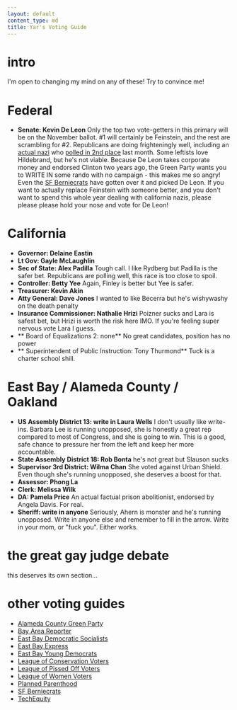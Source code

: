 ```yaml
---
layout: default
content_type: md
title: Yar's Voting Guide
---
```


# intro

I'm open to changing my mind on any of these! Try to convince me!

# Federal

* **Senate: Kevin De Leon** Only the top two vote-getters in this primary will be on the November ballot. #1 will certainly be Feinstein, and the rest are scrambling for #2. Republicans are doing frighteningly well, including an [actual nazi](https://www.snopes.com/fact-check/patrick-little-neo-nazi-california/) who [polled in 2nd place](http://www.surveyusa.com/client/PollReport.aspx?g=e60651f4-03ad-4a80-9b0d-09bc68bbdc74) last month. Some leftists love Hildebrand, but he's not viable. Because De Leon takes corporate money and endorsed Clinton two years ago, the Green Party wants you to WRITE IN some rando with no campaign - this makes me so angry! Even the [SF Berniecrats](http://www.sfberniecrats.com/june_2018_endorsements) have gotten over it and picked De Leon. If you want to actually replace Feinstein with someone better, and you don't want to spend this whole year dealing with california nazis, please please please hold your nose and vote for De Leon!

# California

* **Governor: Delaine Eastin**
* **Lt Gov: Gayle McLaughlin**
* **Sec of State: Alex Padilla** Tough call. I like Rydberg but Padilla is the safer bet. Republicans are polling well, this race is too close to spoil.
* **Controller: Betty Yee** Again, Finley is better but Yee is safer.
* **Treasurer: Kevin Akin**
* **Atty General: Dave Jones** I wanted to like Becerra but he's wishywashy on the death penalty
* **Insurance Commissioner: Nathalie Hrizi** Poizner sucks and Lara is safest bet, but Hrizi is worth the risk here IMO. If you're feeling super nervous vote Lara I guess.
* ** Board of Equalizations 2: none** No great candidates, position has no power
* ** Superintendent of Public Instruction: Tony Thurmond** Tuck is a charter school shill.

# East Bay / Alameda County / Oakland

* **US Assembly District 13: write in Laura Wells** I don't usually like write-ins. Barbara Lee is running unopposed, she is honestly a great rep compared to most of Congress, and she is going to win. This is a good, safe chance to pressure her from the left and keep her more accountable.
* **State Assembly District 18: Rob Bonta** he's not great but Slauson sucks
* **Supervisor 3rd District: Wilma Chan** She voted against Urban Shield. Even though she's running unopposed, she deserves a boost for that.
* **Assessor: Phong La**
* **Clerk: Melissa Wilk**
* **DA: Pamela Price** An actual factual prison abolitionist, endorsed by Angela Davis. For real.
* **Sheriff: write in anyone** Seriously, Ahern is monster and he's running unopposed. Write in anyone else and remember to fill in the arrow. Write in your mom, or "fuck you". Either works.

# the great gay judge debate

this deserves its own section...

# other voting guides

* [Alameda County Green Party](https://acgreens.wordpress.com/voter-guides/)
* [Bay Area Reporter](http://www.ebar.com/news/news//259719)
* [East Bay Democratic Socialists](https://www.eastbaydsa.org/campaigns-electoral)
* [East Bay Express](https://www.eastbayexpress.com/oakland/the-express-2018-june-endorsements/Content?oid=16110772)
* [East Bay Young Democrats](https://www.ebyd.org/endorsements/)
* [League of Conservation Voters](http://www.ecovote.org/page/endorsements)
* [League of Pissed Off Voters](http://www.theleaguesf.org/voter_guides)
* [League of Women Voters](https://lwvc.org/vote/elections/ballot-recommendations)
* [Planned Parenthood](http://www.ppactionca.org/local-info/mar-monte/voter-guide-2018.html)
* [SF Berniecrats](http://www.sfberniecrats.com/june_2018_endorsements)
* [TechEquity](https://docs.google.com/document/d/1C1wmHZCsl1N4coKHoc7eC6GufZMl6GA8AnupQub14C8/edit)
